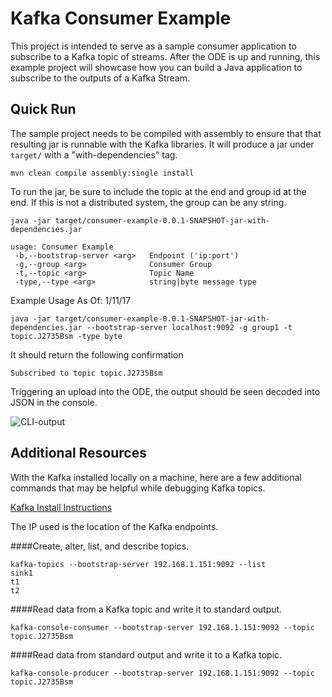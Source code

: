 # Kafka Consumer Example

This project is intended to serve as a sample consumer application to subscribe to a Kafka topic of streams. After the ODE is up and running, this example project will showcase how you can build a Java application to subscribe to the outputs of a Kafka Stream.

## Quick Run


The sample project needs to be compiled with assembly to ensure that that resulting jar is runnable with the Kafka libraries. It will produce a jar under `target/` with a "with-dependencies" tag.

```
mvn clean compile assembly:single install
```

To run the jar, be sure to include the topic at the end and group id at the end. If this is not a distributed system, the group can be any string.

```
java -jar target/consumer-example-0.0.1-SNAPSHOT-jar-with-dependencies.jar    

usage: Consumer Example
 -b,--bootstrap-server <arg>   Endpoint ('ip:port')
 -g,--group <arg>              Consumer Group
 -t,--topic <arg>              Topic Name
 -type,--type <arg>            string|byte message type
```

Example Usage As Of: 1/11/17

``` 
java -jar target/consumer-example-0.0.1-SNAPSHOT-jar-with-dependencies.jar --bootstrap-server localhost:9092 -g group1 -t topic.J2735Bsm -type byte
```

It should return the following confirmation

```
Subscribed to topic topic.J2735Bsm
```
Triggering an upload into the ODE, the output should be seen decoded into JSON in the console.

![CLI-output](images/cli-output.png)

## Additional Resources

With the Kafka installed locally on a machine, here are a few additional commands that may be helpful while debugging Kafka topics.

[Kafka Install Instructions](https://www.cloudera.com/documentation/kafka/latest/topics/kafka_installing.html#concept_ngx_4l4_4r)

The IP used is the location of the Kafka endpoints.

####Create, alter, list, and describe topics.

```
kafka-topics --bootstrap-server 192.168.1.151:9092 --list
sink1
t1
t2
```

####Read data from a Kafka topic and write it to standard output. 

```
kafka-console-consumer --bootstrap-server 192.168.1.151:9092 --topic topic.J2735Bsm
```

####Read data from standard output and write it to a Kafka topic. 

```
kafka-console-producer --bootstrap-server 192.168.1.151:9092 --topic topic.J2735Bsm 
```
